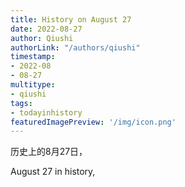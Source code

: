 ```yaml
---
title: History on August 27
date: 2022-08-27
author: Qiushi 
authorLink: "/authors/qiushi"
timestamp: 
- 2022-08
- 08-27
multitype: 
- qiushi
tags: 
- todayinhistory
featuredImagePreview: '/img/icon.png'
---
```









历史上的8月27日，

August 27 in history, 

<!--more-->

